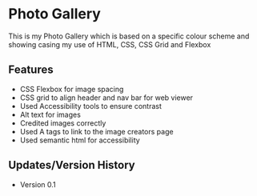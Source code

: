 # Photo Gallery
 This is my Photo Gallery which is based on a specific colour scheme and showing casing my use of HTML, CSS, CSS Grid and Flexbox

 ## Features
 - CSS  Flexbox for image spacing
 - CSS grid to align header and nav bar for web viewer
 - Used Accessibility tools to ensure contrast
 - Alt text for images
 - Credited images correctly
 - Used A tags to link to the image creators page
 - Used semantic html for accessibility

 ## Updates/Version History
 - Version 0.1
